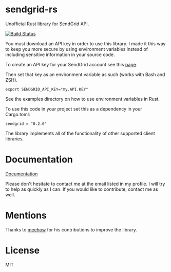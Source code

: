 # sendgrid-rs
Unofficial Rust library for SendGrid API.

[![Build Status](https://travis-ci.org/gsquire/sendgrid-rs.svg?branch=master)](https://travis-ci.org/gsquire/sendgrid-rs)

You must download an API key in order to use this library. I made it this way
to keep you more secure by using environment variables instead of including
sensitive information in your source code.

To create an API key for your SendGrid account see this [page](https://sendgrid.com/docs/API_Reference/Web_API_v3/API_Keys/index.html).

Then set that key as an environment variable as such (works with Bash and ZSH).

```shell
export SENDGRID_API_KEY="my.API.KEY"
```

See the examples directory on how to use environment variables in Rust.

To use this code in your project set this as a dependency in your Cargo.toml:
```shell
sendgrid = "0.2.0"
```

The library implements all of the functionality of other supported client libraries.

# Documentation
[Documentation](https://gsquire.github.io/docs/rust/sendgrid)

Please don't hesitate to contact me at the email listed in my profile. I will
try to help as quickly as I can. If you would like to contribute, contact me
as well.

# Mentions
Thanks to [meehow](https://github.com/meehow) for his contributions to improve the library.

# License
MIT
